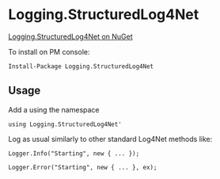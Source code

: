 # Logging.StructuredLog4Net

[Logging.StructuredLog4Net on NuGet](https://www.nuget.org/packages/Logging.StructuredLog4Net)

To install on PM console: 

`Install-Package Logging.StructuredLog4Net`

## Usage

Add a using the namespace 

`using Logging.StructuredLog4Net'`

Log as usual similarly to other standard Log4Net methods like:

`Logger.Info("Starting", new { ... });`

`Logger.Error("Starting", new { ... }, ex);`

